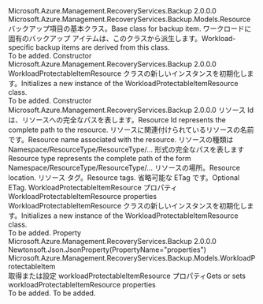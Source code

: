 <Type Name="WorkloadProtectableItemResource" FullName="Microsoft.Azure.Management.RecoveryServices.Backup.Models.WorkloadProtectableItemResource">
  <TypeSignature Language="C#" Value="public class WorkloadProtectableItemResource : Microsoft.Azure.Management.RecoveryServices.Backup.Models.Resource" />
  <TypeSignature Language="ILAsm" Value=".class public auto ansi beforefieldinit WorkloadProtectableItemResource extends Microsoft.Azure.Management.RecoveryServices.Backup.Models.Resource" />
  <TypeSignature Language="DocId" Value="T:Microsoft.Azure.Management.RecoveryServices.Backup.Models.WorkloadProtectableItemResource" />
  <TypeSignature Language="VB.NET" Value="Public Class WorkloadProtectableItemResource&#xA;Inherits Resource" />
  <TypeSignature Language="F#" Value="type WorkloadProtectableItemResource = class&#xA;    inherit Resource" />
  <AssemblyInfo>
    <AssemblyName>Microsoft.Azure.Management.RecoveryServices.Backup</AssemblyName>
    <AssemblyVersion>2.0.0.0</AssemblyVersion>
  </AssemblyInfo>
  <Base>
    <BaseTypeName>Microsoft.Azure.Management.RecoveryServices.Backup.Models.Resource</BaseTypeName>
  </Base>
  <Interfaces />
  <Docs>
    <summary>
            <span data-ttu-id="5383a-101">バックアップ項目の基本クラス。</span><span class="sxs-lookup"><span data-stu-id="5383a-101">Base class for backup item.</span></span> <span data-ttu-id="5383a-102">ワークロードに固有のバックアップ アイテムは、このクラスから派生します。</span><span class="sxs-lookup"><span data-stu-id="5383a-102">Workload-specific backup items are derived from this class.</span></span>
            </summary>
    <remarks>To be added.</remarks>
  </Docs>
  <Members>
    <Member MemberName=".ctor">
      <MemberSignature Language="C#" Value="public WorkloadProtectableItemResource ();" />
      <MemberSignature Language="ILAsm" Value=".method public hidebysig specialname rtspecialname instance void .ctor() cil managed" />
      <MemberSignature Language="DocId" Value="M:Microsoft.Azure.Management.RecoveryServices.Backup.Models.WorkloadProtectableItemResource.#ctor" />
      <MemberSignature Language="VB.NET" Value="Public Sub New ()" />
      <MemberType>Constructor</MemberType>
      <AssemblyInfo>
        <AssemblyName>Microsoft.Azure.Management.RecoveryServices.Backup</AssemblyName>
        <AssemblyVersion>2.0.0.0</AssemblyVersion>
      </AssemblyInfo>
      <Parameters />
      <Docs>
        <summary>
            <span data-ttu-id="5383a-103">WorkloadProtectableItemResource クラスの新しいインスタンスを初期化します。</span><span class="sxs-lookup"><span data-stu-id="5383a-103">Initializes a new instance of the WorkloadProtectableItemResource class.</span></span>
            </summary>
        <remarks>To be added.</remarks>
      </Docs>
    </Member>
    <Member MemberName=".ctor">
      <MemberSignature Language="C#" Value="public WorkloadProtectableItemResource (string id = null, string name = null, string type = null, string location = null, System.Collections.Generic.IDictionary&lt;string,string&gt; tags = null, string eTag = null, Microsoft.Azure.Management.RecoveryServices.Backup.Models.WorkloadProtectableItem properties = null);" />
      <MemberSignature Language="ILAsm" Value=".method public hidebysig specialname rtspecialname instance void .ctor(string id, string name, string type, string location, class System.Collections.Generic.IDictionary`2&lt;string, string&gt; tags, string eTag, class Microsoft.Azure.Management.RecoveryServices.Backup.Models.WorkloadProtectableItem properties) cil managed" />
      <MemberSignature Language="DocId" Value="M:Microsoft.Azure.Management.RecoveryServices.Backup.Models.WorkloadProtectableItemResource.#ctor(System.String,System.String,System.String,System.String,System.Collections.Generic.IDictionary{System.String,System.String},System.String,Microsoft.Azure.Management.RecoveryServices.Backup.Models.WorkloadProtectableItem)" />
      <MemberSignature Language="VB.NET" Value="Public Sub New (Optional id As String = null, Optional name As String = null, Optional type As String = null, Optional location As String = null, Optional tags As IDictionary(Of String, String) = null, Optional eTag As String = null, Optional properties As WorkloadProtectableItem = null)" />
      <MemberSignature Language="F#" Value="new Microsoft.Azure.Management.RecoveryServices.Backup.Models.WorkloadProtectableItemResource : string * string * string * string * System.Collections.Generic.IDictionary&lt;string, string&gt; * string * Microsoft.Azure.Management.RecoveryServices.Backup.Models.WorkloadProtectableItem -&gt; Microsoft.Azure.Management.RecoveryServices.Backup.Models.WorkloadProtectableItemResource" Usage="new Microsoft.Azure.Management.RecoveryServices.Backup.Models.WorkloadProtectableItemResource (id, name, type, location, tags, eTag, properties)" />
      <MemberType>Constructor</MemberType>
      <AssemblyInfo>
        <AssemblyName>Microsoft.Azure.Management.RecoveryServices.Backup</AssemblyName>
        <AssemblyVersion>2.0.0.0</AssemblyVersion>
      </AssemblyInfo>
      <Parameters>
        <Parameter Name="id" Type="System.String" />
        <Parameter Name="name" Type="System.String" />
        <Parameter Name="type" Type="System.String" />
        <Parameter Name="location" Type="System.String" />
        <Parameter Name="tags" Type="System.Collections.Generic.IDictionary&lt;System.String,System.String&gt;" />
        <Parameter Name="eTag" Type="System.String" />
        <Parameter Name="properties" Type="Microsoft.Azure.Management.RecoveryServices.Backup.Models.WorkloadProtectableItem" />
      </Parameters>
      <Docs>
        <param name="id"><span data-ttu-id="5383a-104">リソース Id は、リソースへの完全なパスを表します。</span><span class="sxs-lookup"><span data-stu-id="5383a-104">Resource Id represents the complete path to the resource.</span></span></param>
        <param name="name"><span data-ttu-id="5383a-105">リソースに関連付けられているリソースの名前です。</span><span class="sxs-lookup"><span data-stu-id="5383a-105">Resource name associated with the resource.</span></span></param>
        <param name="type"><span data-ttu-id="5383a-106">リソースの種類は Namespace/ResourceType/ResourceType/... 形式の完全なパスを表します</span><span class="sxs-lookup"><span data-stu-id="5383a-106">Resource type represents the complete path of the form Namespace/ResourceType/ResourceType/...</span></span></param>
        <param name="location"><span data-ttu-id="5383a-107">リソースの場所。</span><span class="sxs-lookup"><span data-stu-id="5383a-107">Resource location.</span></span></param>
        <param name="tags"><span data-ttu-id="5383a-108">リソース タグ。</span><span class="sxs-lookup"><span data-stu-id="5383a-108">Resource tags.</span></span></param>
        <param name="eTag"><span data-ttu-id="5383a-109">省略可能な ETag です。</span><span class="sxs-lookup"><span data-stu-id="5383a-109">Optional ETag.</span></span></param>
        <param name="properties"><span data-ttu-id="5383a-110">WorkloadProtectableItemResource プロパティ</span><span class="sxs-lookup"><span data-stu-id="5383a-110">WorkloadProtectableItemResource properties</span></span></param>
        <summary>
            <span data-ttu-id="5383a-111">WorkloadProtectableItemResource クラスの新しいインスタンスを初期化します。</span><span class="sxs-lookup"><span data-stu-id="5383a-111">Initializes a new instance of the WorkloadProtectableItemResource class.</span></span>
            </summary>
        <remarks>To be added.</remarks>
      </Docs>
    </Member>
    <Member MemberName="Properties">
      <MemberSignature Language="C#" Value="public Microsoft.Azure.Management.RecoveryServices.Backup.Models.WorkloadProtectableItem Properties { get; set; }" />
      <MemberSignature Language="ILAsm" Value=".property instance class Microsoft.Azure.Management.RecoveryServices.Backup.Models.WorkloadProtectableItem Properties" />
      <MemberSignature Language="DocId" Value="P:Microsoft.Azure.Management.RecoveryServices.Backup.Models.WorkloadProtectableItemResource.Properties" />
      <MemberSignature Language="VB.NET" Value="Public Property Properties As WorkloadProtectableItem" />
      <MemberSignature Language="F#" Value="member this.Properties : Microsoft.Azure.Management.RecoveryServices.Backup.Models.WorkloadProtectableItem with get, set" Usage="Microsoft.Azure.Management.RecoveryServices.Backup.Models.WorkloadProtectableItemResource.Properties" />
      <MemberType>Property</MemberType>
      <AssemblyInfo>
        <AssemblyName>Microsoft.Azure.Management.RecoveryServices.Backup</AssemblyName>
        <AssemblyVersion>2.0.0.0</AssemblyVersion>
      </AssemblyInfo>
      <Attributes>
        <Attribute>
          <AttributeName>Newtonsoft.Json.JsonProperty(PropertyName="properties")</AttributeName>
        </Attribute>
      </Attributes>
      <ReturnValue>
        <ReturnType>Microsoft.Azure.Management.RecoveryServices.Backup.Models.WorkloadProtectableItem</ReturnType>
      </ReturnValue>
      <Docs>
        <summary>
            <span data-ttu-id="5383a-112">取得または設定 workloadProtectableItemResource プロパティ</span><span class="sxs-lookup"><span data-stu-id="5383a-112">Gets or sets workloadProtectableItemResource properties</span></span>
            </summary>
        <value>To be added.</value>
        <remarks>To be added.</remarks>
      </Docs>
    </Member>
  </Members>
</Type>